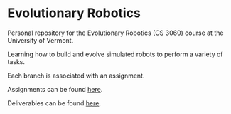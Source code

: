 # Evolutionary Robotics
Personal repository for the Evolutionary Robotics (CS 3060) course at the University of Vermont.

Learning how to build and evolve simulated robots to perform a variety of tasks.

Each branch is associated with an assignment.

Assignments can be found [here](https://www.reddit.com/r/ludobots/wiki/installation/).

Deliverables can be found [here](https://www.youtube.com/playlist?list=PLjP8SIESqGxkFOJcTzQwaoRhby7JkXoZs).
